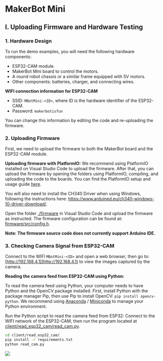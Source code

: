 # MakerBot Mini

## I. Uploading Firmware and Hardware Testing

### 1. Hardware Design
To run the demo examples, you will need the following hardware components:

- ESP32-CAM module.
- MakerBot Mini board to control the motors.
- A round robot chassis or a similar frame equipped with 5V motors.
- Other components: batteries, charger, and connecting wires.

**WIFI connection information for ESP32-CAM**

- SSID: `MBotMini-<ID>`, where ID is the hardware identifier of the ESP32-CAM.
- Password: `makerbotisfun`

You can change this information by editing the code and re-uploading the firmware.

### 2. Uploading Firmware

First, we need to upload the firmware to both the MakerBot board and the ESP32-CAM module.

**Uploading firmware with PlatformIO:** We recommend using PlatformIO installed on Visual Studio Code to upload the firmware. After that, you can upload the firmware by opening the folders using PlatformIO, compiling, and uploading the code to the boards. You can find the PlatformIO setup and usage guide [here](docs/Guide-PlatformIO-Windows.pdf).

You will also need to install the CH340 Driver when using Windows, following the instructions here: <https://www.arduined.eu/ch340-windows-10-driver-download/>.

Open the folder [./firmware](./firmware) in Visual Studio Code and upload the firmware as instructed. The firmware configuration can be found at: [firmware/src/config.h](firmware/src/config.h).

**Note: The firmware source code does not currently support Arduino IDE.**

### 3. Checking Camera Signal from ESP32-CAM

Connect to the WIFI `MBotMini-<ID>` and open a web browser, then go to: [http://192.168.4.1](http://192.168.4.1) to view the images captured by the camera.

**Reading the camera feed from ESP32-CAM using Python:**

To read the camera feed using Python, your computer needs to have Python and the OpenCV package installed. First, install Python with the package manager Pip, then use Pip to install OpenCV: `pip install opencv-python`. We recommend using [Anaconda](https://www.anaconda.com/) / [Miniconda](https://docs.conda.io/en/latest/miniconda.html) to manage your Python environment.

Run the Python script to read the camera feed from ESP32: Connect to the WIFI network of the ESP32-CAM, then run the program located at [client/read_esp32_cam/read_cam.py](client/read_esp32_cam/read_cam.py).

```bash
cd client/read_esp32_cam/
pip install -r requirements.txt
python read_cam.py
```

![](images/keyboard_control_with_cam.png)
